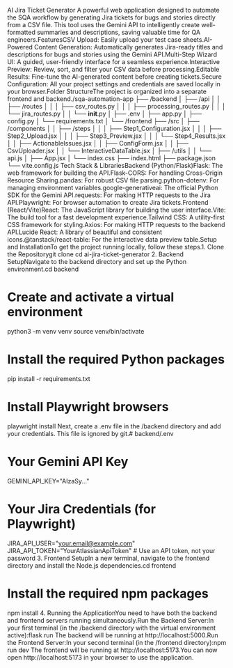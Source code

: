 AI Jira Ticket Generator
A powerful web application designed to automate the SQA workflow by generating Jira tickets for bugs and stories directly from a CSV file. This tool uses the Gemini API to intelligently create well-formatted summaries and descriptions, saving valuable time for QA engineers.FeaturesCSV Upload: Easily upload your test case sheets.AI-Powered Content Generation: Automatically generates Jira-ready titles and descriptions for bugs and stories using the Gemini API.Multi-Step Wizard UI: A guided, user-friendly interface for a seamless experience.Interactive Preview: Review, sort, and filter your CSV data before processing.Editable Results: Fine-tune the AI-generated content before creating tickets.Secure Configuration: All your project settings and credentials are saved locally in your browser.Folder StructureThe project is organized into a separate frontend and backend./sqa-automation-app
├── /backend
│   ├── /api
│   │   ├── /routes
│   │   │   ├── csv_routes.py
│   │   │   ├── processing_routes.py
│   │   │   └── jira_routes.py
│   │   └── __init__.py
│   ├── .env
│   ├── app.py
│   ├── config.py
│   └── requirements.txt
│
└── /frontend
    ├── /src
    │   ├── /components
    │   │   ├── /steps
    │   │   │   ├── Step1_Configuration.jsx
    │   │   │   ├── Step2_Upload.jsx
    │   │   │   ├── Step3_Preview.jsx
    │   │   │   └── Step4_Results.jsx
    │   │   ├── ActionableIssues.jsx
    │   │   ├── ConfigForm.jsx
    │   │   ├── CsvUploader.jsx
    │   │   └── InteractiveDataTable.jsx
    │   ├── /utils
    │   │   └── api.js
    │   ├── App.jsx
    │   └── index.css
    ├── index.html
    ├── package.json
    └── vite.config.js
Tech Stack & LibrariesBackend (Python/Flask)Flask: The web framework for building the API.Flask-CORS: For handling Cross-Origin Resource Sharing.pandas: For robust CSV file parsing.python-dotenv: For managing environment variables.google-generativeai: The official Python SDK for the Gemini API.requests: For making HTTP requests to the Jira API.Playwright: For browser automation to create Jira tickets.Frontend (React/Vite)React: The JavaScript library for building the user interface.Vite: The build tool for a fast development experience.Tailwind CSS: A utility-first CSS framework for styling.Axios: For making HTTP requests to the backend API.Lucide React: A library of beautiful and consistent icons.@tanstack/react-table: For the interactive data preview table.Setup and InstallationTo get the project running locally, follow these steps.1. Clone the Repositorygit clone <your-repository-url>
cd ai-jira-ticket-generator
2. Backend SetupNavigate to the backend directory and set up the Python environment.cd backend

# Create and activate a virtual environment
python3 -m venv venv
source venv/bin/activate

# Install the required Python packages
pip install -r requirements.txt

# Install Playwright browsers
playwright install
Next, create a .env file in the /backend directory and add your credentials. This file is ignored by git.# backend/.env

# Your Gemini API Key
GEMINI_API_KEY="AIzaSy..."

# Your Jira Credentials (for Playwright)
JIRA_API_USER="your.email@example.com"
JIRA_API_TOKEN="YourAtlassianApiToken" # Use an API token, not your password
3. Frontend SetupIn a new terminal, navigate to the frontend directory and install the Node.js dependencies.cd frontend

# Install the required npm packages
npm install
4. Running the ApplicationYou need to have both the backend and frontend servers running simultaneously.Run the Backend Server:In your first terminal (in the /backend directory with the virtual environment active):flask run
The backend will be running at http://localhost:5000.Run the Frontend Server:In your second terminal (in the /frontend directory):npm run dev
The frontend will be running at http://localhost:5173.You can now open http://localhost:5173 in your browser to use the application.